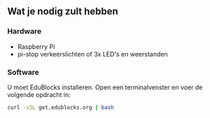 ## Wat je nodig zult hebben

### Hardware

- Raspberry Pi
- pi-stop verkeerslichten of 3x LED's en weerstanden

### Software

U moet EduBlocks installeren. Open een terminalvenster en voer de volgende opdracht in:

```bash
curl -sSL get.edublocks.org | bash
```